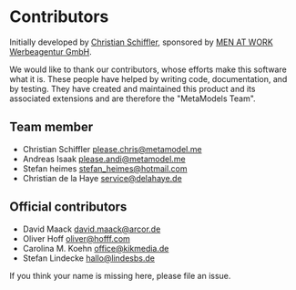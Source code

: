 Contributors
============

Initially developed by [Christian Schiffler](http://www.cyberspectrum.de/), sponsored by [MEN AT WORK Werbeagentur GmbH](http://www.men-at-work.de/).

We would like to thank our contributors, whose efforts make this software what it is. These people have helped by writing code, documentation, and by testing. They have created and maintained this product and its associated extensions and are therefore the "MetaModels Team".

Team member
-----------

* Christian Schiffler <please.chris@metamodel.me>
* Andreas Isaak <please.andi@metamodel.me>
* Stefan heimes <stefan_heimes@hotmail.com>
* Christian de la Haye <service@delahaye.de>


Official contributors
---------------------

* David Maack <david.maack@arcor.de>
* Oliver Hoff <oliver@hofff.com>
* Carolina M. Koehn <office@kikmedia.de>
* Stefan Lindecke <hallo@lindesbs.de>

If you think your name is missing here, please file an issue.